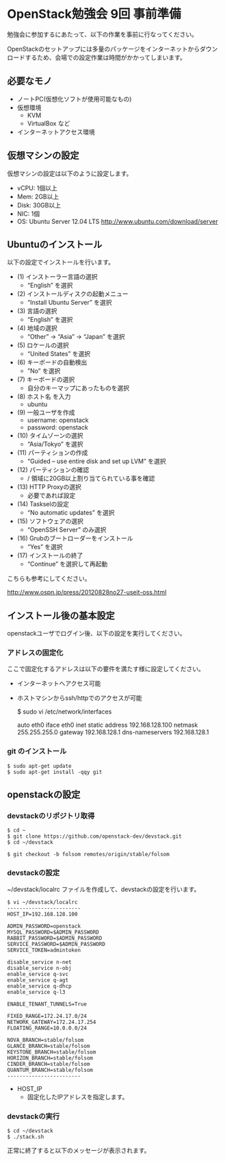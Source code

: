 # OpenStack勉強会 9回 事前準備

勉強会に参加するにあたって、以下の作業を事前に行なってください。

OpenStackのセットアップには多量のパッケージをインターネットからダウンロードするため、会場での設定作業は時間がかかってしまいます。

## 必要なモノ

* ノートPC(仮想化ソフトが使用可能なもの)
* 仮想環境
    * KVM
    * VirtualBox など
* インターネットアクセス環境

## 仮想マシンの設定

仮想マシンの設定は以下のように設定します。

* vCPU: 1個以上
* Mem:  2GB以上
* Disk: 30GB以上
* NIC:  1個
* OS:   Ubuntu Server 12.04 LTS http://www.ubuntu.com/download/server

## Ubuntuのインストール

以下の設定でインストールを行います。

* (1) インストーラー言語の選択
    * “English” を選択
* (2) インストールディスクの起動メニュー
    * “Install Ubuntu Server” を選択
* (3) 言語の選択
    * “English” を選択
* (4) 地域の選択
    * “Other” → “Asia” → “Japan” を選択
* (5) ロケールの選択
    * “United States” を選択
* (6) キーボードの自動検出
    * ”No” を選択
* (7) キーボードの選択
    * 自分のキーマップにあったものを選択
* (8) ホスト名 を入力
    * ubuntu
* (9) 一般ユーザを作成
    * username: openstack
    * password: openstack
* (10) タイムゾーンの選択
    * “Asia/Tokyo” を選択
* (11) パーティションの作成
    * “Guided – use entire disk and set up LVM” を選択
* (12) パーティションの確認
    * / 領域に20GB以上割り当てられている事を確認
* (13) HTTP Proxyの選択
    * 必要であれば設定
* (14) Taskselの設定
    * “No automatic updates” を選択
* (15) ソフトウェアの選択
    * “OpenSSH Server” のみ選択
* (16) Grubのブートローダーをインストール
    * “Yes” を選択
* (17) インストールの終了
    * “Continue” を選択して再起動

こちらも参考にしてください。

http://www.ospn.jp/press/20120828no27-useit-oss.html

## インストール後の基本設定

openstackユーザでログイン後、以下の設定を実行してください。

### アドレスの固定化

ここで固定化するアドレスは以下の要件を満たす様に設定してください。
* インターネットへアクセス可能
* ホストマシンからssh/httpでのアクセスが可能

    $ sudo vi /etc/network/interfaces

    auto eth0
    iface eth0 inet static
    address 192.168.128.100
    netmask 255.255.255.0
    gateway 192.168.128.1
    dns-nameservers 192.168.128.1

### git のインストール

    $ sudo apt-get update
    $ sudo apt-get install -qqy git

## openstackの設定

### devstackのリポジトリ取得

    $ cd ~
    $ git clone https://github.com/openstack-dev/devstack.git
    $ cd ~/devstack

    $ git checkout -b folsom remotes/origin/stable/folsom

### devstackの設定

~/devstack/localrc ファイルを作成して、devstackの設定を行います。

    $ vi ~/devstack/localrc
    ------------------------
    HOST_IP=192.168.128.100

    ADMIN_PASSWORD=openstack
    MYSQL_PASSWORD=$ADMIN_PASSWORD
    RABBIT_PASSWORD=$ADMIN_PASSWORD
    SERVICE_PASSWORD=$ADMIN_PASSWORD
    SERVICE_TOKEN=admintoken

    disable_service n-net
    disable_service n-obj
    enable_service q-svc
    enable_service q-agt
    enable_service q-dhcp
    enable_service q-l3

    ENABLE_TENANT_TUNNELS=True

    FIXED_RANGE=172.24.17.0/24
    NETWORK_GATEWAY=172.24.17.254
    FLOATING_RANGE=10.0.0.0/24

    NOVA_BRANCH=stable/folsom
    GLANCE_BRANCH=stable/folsom
    KEYSTONE_BRANCH=stable/folsom
    HORIZON_BRANCH=stable/folsom
    CINDER_BRANCH=stable/folsom
    QUANTUM_BRANCH=stable/folsom
    ------------------------

* HOST_IP
    * 固定化したIPアドレスを指定します。


### devstackの実行

    $ cd ~/devstack
    $ ./stack.sh

正常に終了すると以下のメッセージが表示されます。

